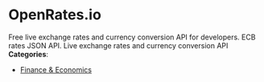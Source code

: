 # OpenRates.io


Free live exchange rates and currency conversion API for developers.  ECB rates JSON API. Live exchange rates and currency conversion API
**Categories**:

- [Finance & Economics](https://github/awesome-apis/awesome-apis#finance-and-economics)



